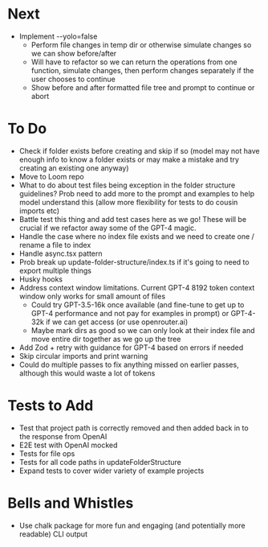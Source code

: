 # Next

- Implement --yolo=false
  - Perform file changes in temp dir or otherwise simulate changes so we can show before/after
  - Will have to refactor so we can return the operations from one function, simulate changes, then perform changes separately if the user chooses to continue
  - Show before and after formatted file tree and prompt to continue or abort

# To Do

- Check if folder exists before creating and skip if so (model may not have enough info to know a folder exists or may make a mistake and try creating an existing one anyway)
- Move to Loom repo
- What to do about test files being exception in the folder structure guidelines? Prob need to add more to the prompt and examples to help model understand this (allow more flexibility for tests to do cousin imports etc)
- Battle test this thing and add test cases here as we go! These will be crucial if we refactor away some of the GPT-4 magic.
- Handle the case where no index file exists and we need to create one / rename a file to index
- Handle async.tsx pattern
- Prob break up update-folder-structure/index.ts if it's going to need to export multiple things
- Husky hooks
- Address context window limitations. Current GPT-4 8192 token context window only works for small amount of files
  - Could try GPT-3.5-16k once available (and fine-tune to get up to GPT-4 performance and not pay for examples in prompt) or GPT-4-32k if we can get access (or use openrouter.ai)
  - Maybe mark dirs as good so we can only look at their index file and move entire dir together as we go up the tree
- Add Zod + retry with guidance for GPT-4 based on errors if needed
- Skip circular imports and print warning
- Could do multiple passes to fix anything missed on earlier passes, although this would waste a lot of tokens

# Tests to Add

- Test that project path is correctly removed and then added back in to the response from OpenAI
- E2E test with OpenAI mocked
- Tests for file ops
- Tests for all code paths in updateFolderStructure
- Expand tests to cover wider variety of example projects

# Bells and Whistles

- Use chalk package for more fun and engaging (and potentially more readable) CLI output
